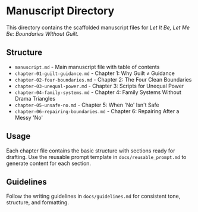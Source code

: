 # Manuscript Directory

This directory contains the scaffolded manuscript files for *Let It Be, Let Me Be: Boundaries Without Guilt*.

## Structure

- `manuscript.md` - Main manuscript file with table of contents
- `chapter-01-guilt-guidance.md` - Chapter 1: Why Guilt ≠ Guidance
- `chapter-02-four-boundaries.md` - Chapter 2: The Four Clean Boundaries
- `chapter-03-unequal-power.md` - Chapter 3: Scripts for Unequal Power
- `chapter-04-family-systems.md` - Chapter 4: Family Systems Without Drama Triangles
- `chapter-05-unsafe-no.md` - Chapter 5: When 'No' Isn't Safe
- `chapter-06-repairing-boundaries.md` - Chapter 6: Repairing After a Messy 'No'

## Usage

Each chapter file contains the basic structure with sections ready for drafting. Use the reusable prompt template in `docs/reusable_prompt.md` to generate content for each section.

## Guidelines

Follow the writing guidelines in `docs/guidelines.md` for consistent tone, structure, and formatting.